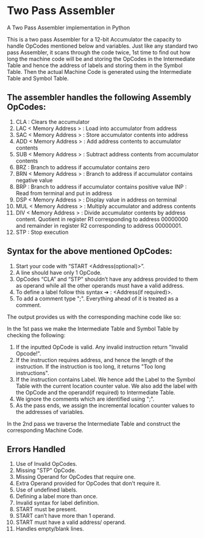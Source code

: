 # Two Pass Assembler
A Two Pass Assembler implementation in Python

This is a two pass Assembler for a 12-bit Accumulator the capacity to handle OpCodes mentioned below and variables. Just like any standard two pass Assembler, it scans through the code twice, 1st time to find out how long the machine code will be and storing the OpCodes in the Intermediate Table and hence the address of labels and storing them in the Symbol Table. Then the actual Machine Code is generated using the Intermediate Table and Symbol Table.

## The assembler handles the following Assembly OpCodes:

1. CLA : Clears the accumulator
2. LAC < Memory Address > : Load into accumulator from address
3. SAC < Memory Address > : Store accumulator contents into address
4. ADD < Memory Address > : Add address contents to accumulator contents
5. SUB < Memory Address > : Subtract address contents from accumulator contents 
6. BRZ <Memory Address> : Branch to address if accumulator contains zero
7. BRN < Memory Address > : Branch to address if accumulator contains negative value 
8. BRP <Memory Address> : Branch to address if accumulator contains positive value INP <Memory Address> : Read from terminal and put in address
9. DSP < Memory Address > : Display value in address on terminal
10. MUL < Memory Address > : Multiply accumulator and address contents
11. DIV < Memory Address > : Divide accumulator contents by address content. Quotient in register R1 corresponding to address 00000000 and remainder in register R2 corresponding to address 00000001.
12. STP : Stop execution

## Syntax for the above mentioned OpCodes:

1) Start your code with “START <Address(optional)>”.
2) A line should have only 1 OpCode.
3) OpCodes “CLA” and “STP” shouldn’t have any address provided to them as operand
while all the other operands must have a valid address.
4) To define a label follow this syntax ➔ <LabelName> : <OpCode> <Address(if
required)>.
5) To add a comment type ";". Everything ahead of it is treated as a comment.

The output provides us with the corresponding machine code like so:

In the 1st pass we make the Intermediate Table and Symbol Table by checking the following:

1) If the inputted OpCode is valid. Any invalid instruction return "Invalid Opcode!".
2) If the instruction requires address, and hence the length of the instruction. If the instruction is too long, it returns "Too long instructions".
3) If the instruction contains Label. We hence add the Label to the Symbol Table with the current location counter value. We also add the label with the OpCode and the operand(if required) to Intermediate Table.
4) We ignore the comments which are identified using ";".
5) As the pass ends, we assign the incremental location counter values to the addresses of variables.

In the 2nd pass we traverse the Intermediate Table and construct the corresponding Machine Code.

## Errors Handled

1) Use of Invalid OpCodes.
2) Missing "STP" OpCode.
3) Missing Operand for OpCodes that require one.
4) Extra Operand provided for OpCodes that don't require it.
5) Use of undefined labels.
6) Defining a label more than once.
7) Invalid syntax for label definition.
8) START must be present.
9) START can’t have more than 1 operand.
10) START must have a valid address/ operand.
11) Handles empty/blank lines.
